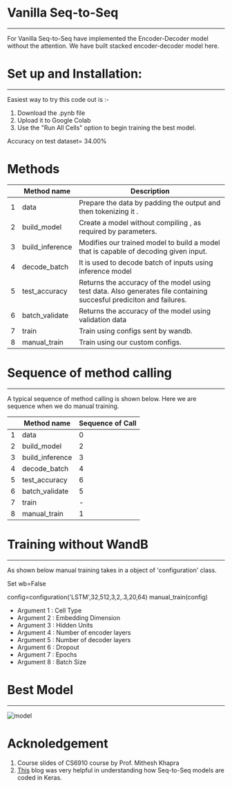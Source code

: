 # Vanilla Seq-to-Seq
----------------------------------------------------
 For Vanilla Seq-to-Seq have implemented the Encoder-Decoder model without the attention. We have built stacked encoder-decoder model here.
# Set up and Installation: #
----------------------------------------------------
Easiest way to try this code out is :-
1. Download the .pynb file
2. Upload it to Google Colab
3. Use the "Run All Cells" option to begin training the best model.

Accuracy on test dataset= 34.00%

# Methods #
|   | Method name     | Description                                                                                                          |
|---|-----------------|----------------------------------------------------------------------------------------------------------------------|
| 1 | data            | Prepare the data by padding the output and then tokenizing it .                                                      |
| 2 | build_model     | Create a model without compiling , as required by parameters.                                                        |
| 3 | build_inference | Modifies our trained model to build a model that is capable of decoding given input.                                          |
| 4 | decode_batch    | It is used to decode batch of inputs using inference model                                                           |
| 5 | test_accuracy   | Returns the accuracy of the model using test data. Also generates file containing succesful prediciton and failures.  |
| 6 | batch_validate  | Returns the accuracy of the model using validation data                                                              |
| 7 | train           | Train using configs sent by wandb.                                                                                   |
| 8 | manual_train    | Train using our custom configs.                                                                                      |

# Sequence of method calling #
-------------------------------------------------------
A typical sequence of method calling is shown below. Here we are sequence when we do manual training.

|   | Method name     | Sequence of Call |
|---|-----------------|------------------|
| 1 | data            | 0                |
| 2 | build_model     | 2                |
| 3 | build_inference | 3                |
| 4 | decode_batch    | 4                |
| 5 | test_accuracy   | 6                |
| 6 | batch_validate  | 5                |
| 7 | train           | -                |
| 8 | manual_train    | 1                |

# Training without WandB #
-----------------------------------------------------
As shown below manual training takes in a object of 'configuration' class.

Set wb=False


config=configuration('LSTM',32,512,3,2,.3,20,64)
manual_train(config)

- Argument 1 : Cell Type
- Argument 2 : Embedding Dimension
- Argument 3 : Hidden Units
- Argument 4 : Number of encoder layers
- Argument 5 : Number of decoder layers
- Argument 6 : Dropout
- Argument 7 : Epochs
- Argument 8 : Batch Size

# Best Model #
----------------------------------------------------
![model](https://user-images.githubusercontent.com/12824938/119309723-4b516180-bc8c-11eb-9d5e-4a8781bf6e82.png)



# Acknoledgement #
1. Course slides of CS6910 course by Prof. Mithesh Khapra
2. [This](https://keras.io/examples/nlp/lstm_seq2seq/)  blog was very helpful in understanding how Seq-to-Seq models are coded in Keras. 
